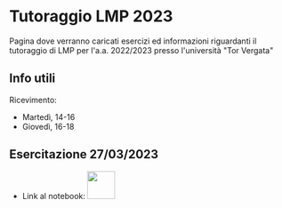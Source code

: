# Tutoraggio LMP 2023
Pagina dove verranno caricati esercizi ed informazioni riguardanti il tutoraggio di LMP per l'a.a. 2022/2023 presso l'università "Tor Vergata"
## Info utili
Ricevimento:
* Martedì, 14-16
* Giovedì, 16-18
## Esercitazione 27/03/2023
* Link al notebook: [<img src="https://www.swi-prolog.org/icons/swipl.png" height="50">](https://swish.swi-prolog.org/p/[LMP]%201%20-%20Esercizi%20liste.swinb)
